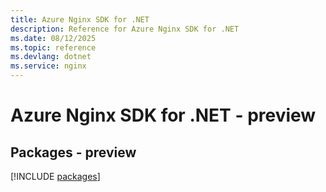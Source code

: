 ```yaml
---
title: Azure Nginx SDK for .NET
description: Reference for Azure Nginx SDK for .NET
ms.date: 08/12/2025
ms.topic: reference
ms.devlang: dotnet
ms.service: nginx
---
```

# Azure Nginx SDK for .NET - preview
## Packages - preview
[!INCLUDE [packages](nginx-index.md)]